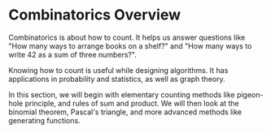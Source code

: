 # Combinatorics Overview

Combinatorics is about how to count. It helps us answer questions like "How many ways to arrange books on a shelf?" and "How many ways to write 42 as a sum of three numbers?". 

Knowing how to count is useful while designing algorithms. It has applications in probability and statistics, as well as graph theory.

In this section, we will begin with elementary counting methods like pigeon-hole principle, and rules of sum and product. We will then look at the binomial theorem, Pascal's triangle, and more advanced methods like generating functions. 
